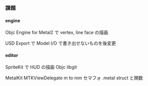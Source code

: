 ### 課題

#### engine
Objc  Engine for Metal2 で vertex, line face の描画

USD Export で Model I/O で書き出せないものを後変更

#### editor
SpriteKit で HUD の描画
Objc libgit

MetalKit
MTKViewDelegate
m to mm
セマフォ
.metal
struct と関数
